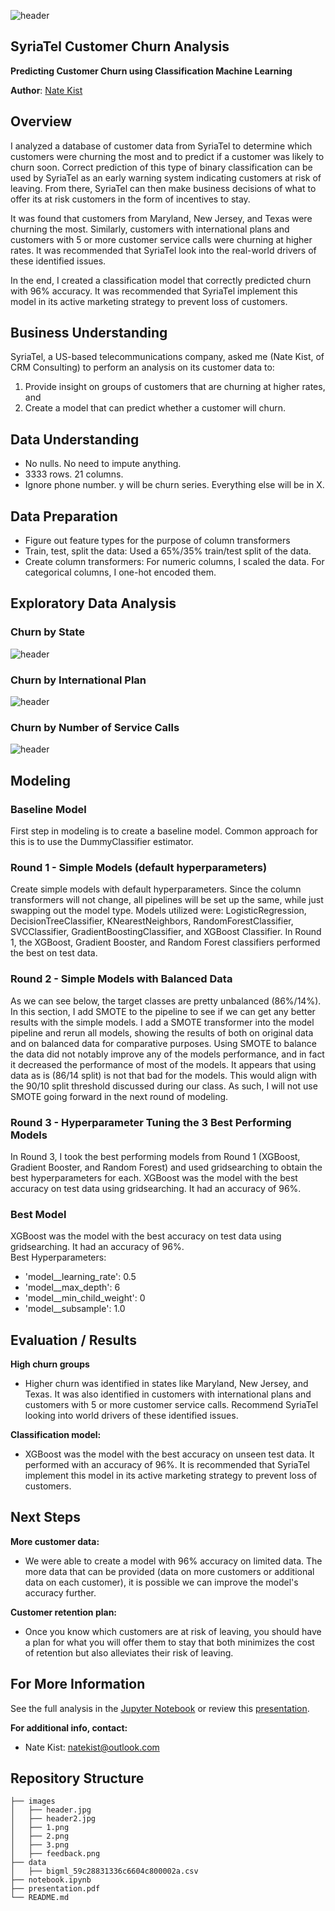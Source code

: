 ![header](./images/header2.jpg)

## SyriaTel Customer Churn Analysis
**Predicting Customer Churn using Classification Machine Learning**

**Author**: [Nate Kist](mailto:natekist@outlook.com)

## Overview

I analyzed a database of customer data from SyriaTel to determine which customers were churning the most and to predict if a customer was likely to churn soon.  Correct prediction of this type of binary classification can be used by SyriaTel as an early warning system indicating customers at risk of leaving.  From there, SyriaTel can then make business decisions of what to offer its at risk customers in the form of incentives to stay.  

It was found that customers from Maryland, New Jersey, and Texas were churning the most.  Similarly, customers with international plans and customers with 5 or more customer service calls were churning at higher rates.  It was recommended that SyriaTel look into the real-world drivers of these identified issues.  

In the end, I created a classification model that correctly predicted churn with 96% accuracy.  It was recommended that SyriaTel implement this model in its active marketing strategy to prevent loss of customers.  

## Business Understanding

SyriaTel, a US-based telecommunications company, asked me (Nate Kist, of CRM Consulting) to perform an analysis on its customer data to:
1. Provide insight on groups of customers that are churning at higher rates, and
2. Create a model that can predict whether a customer will churn.

## Data Understanding

- No nulls.  No need to impute anything.  
- 3333 rows.  21 columns.  
- Ignore phone number. y will be churn series. Everything else will be in X.  

## Data Preparation
- Figure out feature types for the purpose of column transformers
- Train, test, split the data:  Used a 65%/35% train/test split of the data.  
- Create column transformers:  For numeric columns, I scaled the data.  For categorical columns, I one-hot encoded them.  

## Exploratory Data Analysis 

### Churn by State
![header](./images/1.png)

### Churn by International Plan
![header](./images/2.png)

### Churn by Number of Service Calls
![header](./images/3.png)


## Modeling
### Baseline Model
First step in modeling is to create a baseline model.  Common approach for this is to use the DummyClassifier estimator.

### Round 1 - Simple Models (default hyperparameters)
Create simple models with default hyperparameters.  Since the column transformers will not change, all pipelines will be set up the same, while just swapping out the model type.  Models utilized were:  LogisticRegression, DecisionTreeClassifier, KNearestNeighbors, RandomForestClassifier, SVCClassifier, GradientBoostingClassifier, and XGBoost Classifier.  In Round 1, the XGBoost, Gradient Booster, and Random Forest classifiers performed the best on test data.

### Round 2 - Simple Models with Balanced Data
As we can see below, the target classes are pretty unbalanced (86%/14%).  In this section, I add SMOTE to the pipeline to see if we can get any better results with the simple models. I add a SMOTE transformer into the model pipeline and rerun all models, showing the results of both on original data and on balanced data for comparative purposes.  Using SMOTE to balance the data did not notably improve any of the models performance, and in fact it decreased the performance of most of the models.  It appears that using data as is (86/14 split) is not that bad for the models.  This would align with the 90/10 split threshold discussed during our class.  As such, I will not use SMOTE going forward in the next round of modeling.  

### Round 3 - Hyperparameter Tuning the 3 Best Performing Models
In Round 3, I took the best performing models from Round 1 (XGBoost, Gradient Booster, and Random Forest) and used gridsearching to obtain the best hyperparameters for each.  XGBoost was the model with the best accuracy on test data using gridsearching.  It had an accuracy of 96%.  

### Best Model

XGBoost was the model with the best accuracy on test data using gridsearching.  It had an accuracy of 96%.  
Best Hyperparameters:

- 'model__learning_rate': 0.5
- 'model__max_depth': 6
- 'model__min_child_weight': 0
- 'model__subsample': 1.0

## Evaluation / Results

**High churn groups**
- Higher churn was identified in states like Maryland, New Jersey, and Texas.  It was also identified in customers with international plans and customers with 5 or more customer service calls.  Recommend SyriaTel looking into world drivers of these identified issues.

**Classification model:**
- XGBoost was the model with the best accuracy on unseen test data.  It performed with an accuracy of 96%.  It is recommended that SyriaTel implement this model in its active marketing strategy to prevent loss of customers.  

## Next Steps

**More customer data:** 
- We were able to create a model with 96% accuracy on limited data.  The more data that can be provided (data on more customers or additional data on each customer), it is possible we can improve the model's accuracy further.  


**Customer retention plan:** 
- Once you know which customers are at risk of leaving, you should have a plan for what you will offer them to stay that both minimizes the cost of retention but also alleviates their risk of leaving.    

## For More Information   

See the full analysis in the [Jupyter Notebook](./index.ipynb) or review this [presentation](./presentation.pdf).

**For additional info, contact:**
- Nate Kist: natekist@outlook.com

## Repository Structure

```
├── images
│   ├── header.jpg
│   ├── header2.jpg
│   ├── 1.png
│   ├── 2.png
│   ├── 3.png
│   ├── feedback.png
├── data
│   ├── bigml_59c28831336c6604c800002a.csv
├── notebook.ipynb
├── presentation.pdf
└── README.md
```























